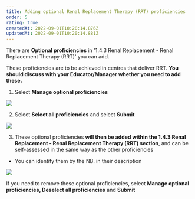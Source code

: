 ```yaml
---
title: Adding optional Renal Replacement Therapy (RRT) proficiencies
order: 5
rating: true
createdAt: 2022-09-01T10:20:14.876Z
updatedAt: 2022-09-01T10:20:14.881Z
---
```

There are **Optional proficiencies** in '1.4.3 Renal Replacement - Renal Replacement Therapy (RRT)' you can add. 

These proficiencies are to be achieved in centres that deliver RRT. **You should discuss with your Educator/Manager whether you need to add these.**

1. Select **Manage optional proficiencies**

![](/img/l_self-assess-proficiencies_manage-optional_1.png)

2. Select **Select all proficiencies** and select **Submit**

![](/img/l_self-assess-proficiencies_manage-optional_2.png)

3. These optional proficiencies **will then be added within the 1.4.3 Renal Replacement - Renal Replacement Therapy (RRT) section**, and can be self-assessed in the same way as the other proficiencies 

* You can identify them by the NB. in their description

![](/img/l_self-assess-proficiencies_manage-optional_3.png)

 If you need to remove these optional proficiencies, select **Manage optional proficiencies, Deselect all proficiencies** and **Submit**